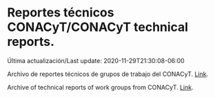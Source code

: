 # Reportes técnicos CONACyT/CONACyT technical reports.

Última actualización/Last update: 2020-11-29T21:30:08-06:00

Archivo de reportes técnicos de grupos de trabajo del CONACyT. [Link](https://coronavirus.conacyt.mx/productos/index.html).

Archive of technical reports of work groups from CONACyT. [Link](https://coronavirus.conacyt.mx/productos/index.html).

